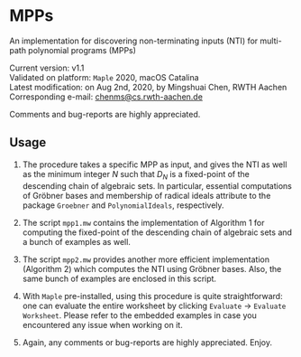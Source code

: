 # MPPs
An implementation for discovering non-terminating inputs (NTI) for multi-path polynomial programs (MPPs)

Current version: v1.1<br/>
Validated on platform: `Maple` 2020, macOS Catalina<br/>
Latest modification: on Aug 2nd, 2020, by Mingshuai Chen, RWTH Aachen<br/>
Corresponding e-mail: chenms@cs.rwth-aachen.de

Comments and bug-reports are highly appreciated.

## Usage

1. The procedure takes a specific MPP as input, and gives the NTI as well as the minimum integer *N* such that *D<sub>N</sub>* is a fixed-point of the descending chain of algebraic sets. In particular, essential computations of Gröbner bases and membership of radical ideals attribute to the package `Groebner` and `PolynomialIdeals`, respectively.

2. The script `mpp1.mw` contains the implementation of Algorithm 1 for computing the fixed-point of the descending chain of algebraic sets and a bunch of examples as well.

3. The script `mpp2.mw` provides another more efficient implementation (Algorithm 2) which computes the NTI using Gröbner bases. Also, the same bunch of examples are enclosed in this script.

4. With `Maple` pre-installed, using this procedure is quite straightforward: one can evaluate the entire worksheet by clicking `Evaluate` &#8594; `Evaluate Worksheet`. Please refer to the embedded examples in case you encountered any issue when working on it.

5. Again, any comments or bug-reports are highly appreciated. Enjoy.
